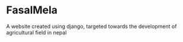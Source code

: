 # FasalMela
A website created using django, targeted towards the development of agricultural field in nepal
